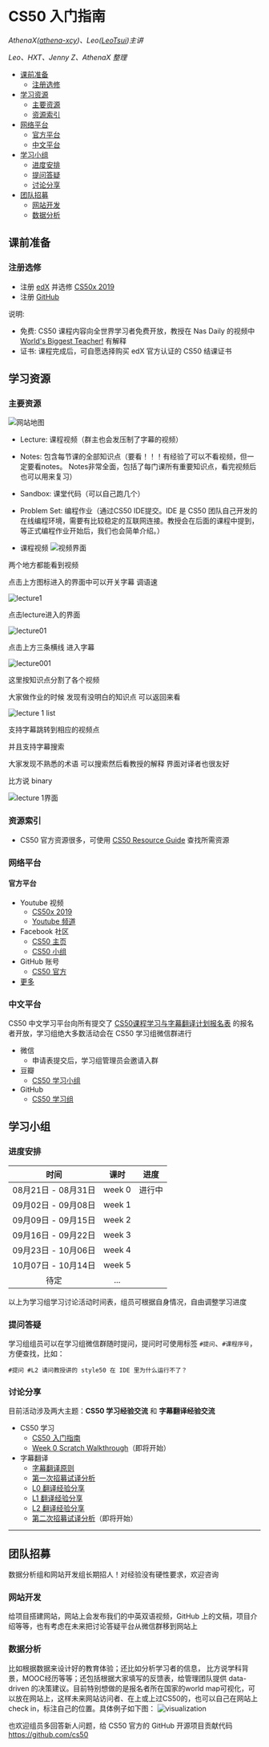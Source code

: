# CS50 入门指南

_AthenaX([athena-xcy](https://www.github.com/athena-xcy))、Leo([LeoTsui](https://www.github.com/LeoTsui))主讲_

_Leo、HXT、Jenny Z、AthenaX 整理_

- [课前准备](#课前准备)
  - [注册选修](#注册选修)
- [学习资源](#学习资源)
  - [主要资源](#主要资源)
  - [资源索引](#资源索引)
- [网络平台](#网络平台)
  - [官方平台](#官方平台)
  - [中文平台](#中文平台)
- [学习小组](#学习小组)
  - [进度安排](#进度安排)
  - [提问答疑](#提问答疑)
  - [讨论分享](#讨论分享)
- [团队招募](#团队招募)
    - [网站开发](#网站开发)
    - [数据分析](#数据分析)

## 课前准备

### 注册选修
* 注册 [edX](https://edx.org) 并选修 [CS50x 2019](https://www.edx.org/course/cs50s-introduction-to-computer-science)
* 注册 [GitHub](https://github.com)

说明: 
* 免费: CS50 课程内容向全世界学习者免费开放，教授在 Nas Daily 的视频中 [World's Biggest Teacher!](https://www.facebook.com/watch/?v=488104335019376) 有解释
* 证书: 课程完成后，可自愿选择购买 edX 官方认证的 CS50 结课证书

## 学习资源

### 主要资源

![网站地图](https://github.com/tomato018/CS50-Study-Group/blob/master/images/image10.png)

* Lecture: 课程视频（群主也会发压制了字幕的视频）
* Notes: 包含每节课的全部知识点（要看！！！有经验了可以不看视频，但一定要看notes。 Notes非常全面，包括了每门课所有重要知识点，看完视频后也可以用来复习）
* Sandbox: 课堂代码（可以自己跑几个）
* Problem Set: 编程作业（通过CS50 IDE提交。IDE 是 CS50 团队自己开发的在线编程环境，需要有比较稳定的互联网连接。教授会在后面的课程中提到，等正式编程作业开始后，我们也会简单介绍。）

* 课程视频
![视频界面](https://github.com/tomato018/CS50-Study-Group/blob/master/images/image11.png)

两个地方都能看到视频

点击上方图标进入的界面中可以开关字幕 调语速

![lecture1](https://github.com/tomato018/CS50-Study-Group/blob/master/images/image12.png)

点击lecture进入的界面

![lecture01](https://github.com/tomato018/CS50-Study-Group/blob/master/images/image12.png)

点击上方三条横线 进入字幕

![lecture001](https://github.com/tomato018/CS50-Study-Group/blob/master/images/image14.png)

这里按知识点分割了各个视频

大家做作业的时候 发现有没明白的知识点 可以返回来看

![lecture 1 list](https://github.com/tomato018/CS50-Study-Group/blob/master/images/image15.png)

支持字幕跳转到相应的视频点

并且支持字幕搜索 

大家发现不熟悉的术语 可以搜索然后看教授的解释 界面对译者也很友好

比方说 binary

![lecture 1界面](https://github.com/tomato018/CS50-Study-Group/blob/master/images/image16.png)

### 资源索引
* CS50 官方资源很多，可使用 [CS50 Resource Guide](https://cs50.harvard.edu/college/2019/fall/guide.pdf) 查找所需资源


### 网络平台
#### 官方平台
* Youtube 视频
    * [CS50x 2019](https://www.youtube.com/watch?v=3oFAJtFE8YU)
    * [Youtube 频道](https://www.youtube.com/user/cs50tv)
* Facebook 社区
    * [CS50 主页](https://www.facebook.com/cs50)
    * [CS50 小组](https://www.facebook.com/groups/cs50)
* GitHub 账号
    * [CS50 官方](https://github.com/cs50)
* [更多](https://courses.edx.org/courses/course-v1:HarvardX+CS50+X/a7ec0c0a7b6e460f877da0734811c4cd/)

### 中文平台  
CS50 中文学习平台向所有提交了 [CS50课程学习与字幕翻译计划报名表](http://wjx.cn/jq/43792277.aspx) 的报名者开放，学习组绝大多数活动会在 CS50 学习组微信群进行
* 微信
  * 申请表提交后，学习组管理员会邀请入群
* 豆瓣
  * [CS50 学习小组](https://www.douban.com/group/cs50)
* GitHub
  * [CS50 学习组](https://github.com/athena-xcy/CS50-Study-Group)

## 学习小组
### 进度安排

| 时间                  | 课时      | 进度     |
| :------------------: | :------: | :------: |
| 08月21日 - 08月31日   | week 0   | 进行中    |
| 09月02日 - 09月08日   | week 1   |          |
| 09月09日 - 09月15日   | week 2   |          |
| 09月16日 - 09月22日   | week 3   |          |
| 09月23日 - 10月06日   | week 4   |          |
| 10月07日 - 10月14日   | week 5   |          |
| 待定                 | ...      |          |

以上为学习组学习讨论活动时间表，组员可根据自身情况，自由调整学习进度

### 提问答疑

学习组组员可以在学习组微信群随时提问，提问时可使用标签 `#提问`、`#课程序号`，方便查找，比如：

```
#提问 #L2 请问教授讲的 style50 在 IDE 里为什么运行不了？
```

### 讨论分享

目前活动涉及两大主题：**CS50 学习经验交流** 和 **字幕翻译经验交流**

* CS50 学习
    * [CS50 入门指南](study-group/how_to_learn_CS50.md)
    * [Week 0 Scratch Walkthrough]()（即将开始）
* 字幕翻译
    * [字幕翻译原则](translation-group/principles-of-subtitle-translation.md)
    * [第一次招募试译分析](study-group/study-group-discussion0.md)
    * [L0 翻译经验分享](study-group/study-group-discussion1.md)
    * [L1 翻译经验分享](study-group/study-group-discussion2.md)
    * [L2 翻译经验分享](study-group/study-group-discussion3.md)
    * [第二次招募试译分析]()（即将开始）
    
--------

## 团队招募
数据分析组和网站开发组长期招人！对经验没有硬性要求，欢迎咨询
### 网站开发
给项目搭建网站，网站上会发布我们的中英双语视频，GitHub 上的文稿，项目介绍等等，也有考虑在未来把讨论答疑平台从微信群移到网站上
### 数据分析
比如根据数据来设计好的教育体验；还比如分析学习者的信息， 比方说学科背景，MOOC经历等等；还包括根据大家填写的反馈表，给管理团队提供 data-driven 的决策建议。目前特别想做的是报名者所在国家的world map可视化，可以放在网站上，这样未来网站访问者、在上或上过CS50的，也可以自己在网站上check in，标注自己的位置。具体例子如下图：
![visualization](https://github.com/tomato018/CS50-Study-Group/blob/master/images/image17.png)

也欢迎组员多回答新人问题，给 CS50 官方的 GitHub 开源项目贡献代码 https://github.com/cs50

